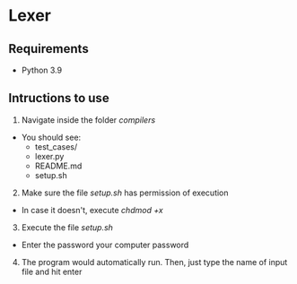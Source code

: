 # Lexer

## Requirements

- Python 3.9

## Intructions to use

1. Navigate inside the folder _compilers_

- You should see:
  - test_cases/
  - lexer.py
  - README.md
  - setup.sh

2. Make sure the file _setup.sh_ has permission of execution

- In case it doesn't, execute _chdmod +x_

3. Execute the file _setup.sh_

- Enter the password your computer password

4. The program would automatically run. Then, just type the name of input file and hit enter
